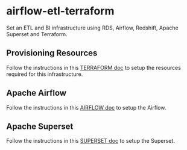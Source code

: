 # airflow-etl-terraform

Set an ETL and BI infrastructure using RDS, Airflow, Redshift, Apache Superset and Terraform.

## Provisioning Resources

Follow the instructions in this [TERRAFORM doc](TERRAFORM.md) to setup the resources required for this infrastructure.

## Apache Airflow

Follow the instructions in this [AIRFLOW doc](AIRFLOW.md) to setup the Airflow.

## Apache Superset

Follow the instructions in this [SUPERSET doc](SUPERSET.md) to setup the Superset.
